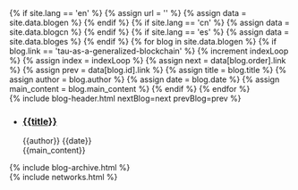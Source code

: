 <div class="main-wrapper" id="page-blog">
    <div class="hidden">
        {% if site.lang == 'en' %}
             {% assign url = '' %}
             {% assign data = site.data.blogen %}
        {% endif %}
        {% if site.lang == 'cn' %}
             {% assign data = site.data.blogcn %}
        {% endif %}
        {% if site.lang == 'es' %}
            {% assign data = site.data.bloges %}
        {% endif %}
        {% for blog in site.data.blogen %}
            {% if blog.link == 'tau-as-a-generalized-blockchain' %}
                {% increment indexLoop %}
                {% assign index = indexLoop %}
                {% assign next = data[blog.order].link %}
                {% assign prev = data[blog.id].link %}
                {% assign title = blog.title %}
                {% assign author = blog.author %}
                {% assign date = blog.date %}
                {% assign main_content = blog.main_content %}
            {% endif %}
        {% endfor %}
    </div>  
    <div id="roadmap">
            <div class="dont-skew width-100">
                <div class="content container blog">
                    {% include blog-header.html nextBlog=next prevBlog=prev %}
                    <div class="row">
                        <div class="col-md-9">
                            <ul class="list-blog">
                                <li>
                                    <h3><a href="#">{{title}}</a></h3>
                                    <span class="author">{{author}}</span>
                                    <span class="dot"></span>
                                    <span class="date">{{date}}</span>
                                    <div class="blog-content">{{main_content}}</div>
                                </li>
                            </ul>
                        </div>
                        <div class="col-md-3">
                            {% include blog-archive.html %}
                        </div>
                    </div>
                </div>
            </div>
     </div>
    {% include networks.html %}
</div>